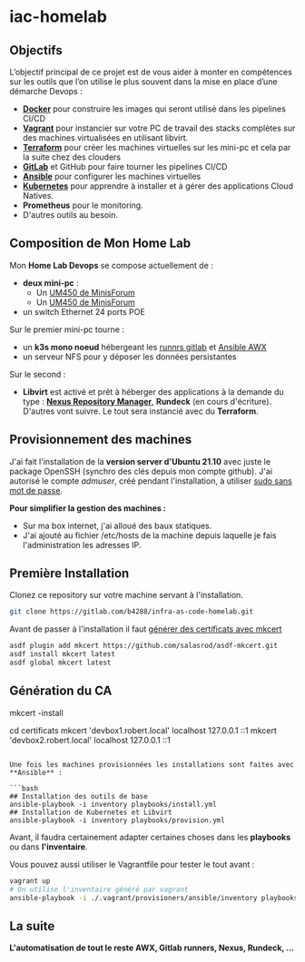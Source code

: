 # iac-homelab

## Objectifs

L’objectif principal de ce projet est de vous aider à monter en compétences sur
les outils que l’on utilise le plus souvent dans la mise en place d’une démarche
Devops :

- [**Docker**](https://blog.stephane-robert.info/tags/docker/) pour construire les images qui seront utilisé dans les
  pipelines CI/CD
- [**Vagrant**](https://blog.stephane-robert.info/tags/vagrant/) pour instancier sur votre PC de travail des stacks
  complètes sur des machines virtualisées en utilisant libvirt.
- [**Terraform**](https://blog.stephane-robert.info/tags/terraform/) pour créer les
  machines virtuelles sur les mini-pc et cela par la suite chez des clouders
- [**GitLab**](https://blog.stephane-robert.info/tags/gitlab/) et GitHub pour faire tourner les pipelines CI/CD
- [**Ansible**](https://blog.stephane-robert.info/tags/ansible/) pour configurer les machines virtuelles
- [**Kubernetes**](https://blog.stephane-robert.info/tags/kubernetes/) pour apprendre à installer et à gérer des
  applications Cloud Natives.
- **Prometheus** pour le monitoring.
- D'autres outils au besoin.

## Composition de Mon Home Lab

Mon **Home Lab Devops** se compose actuellement de :

- **deux mini-pc** :
  - Un [UM450 de MinisForum](https://www.amazon.fr/dp/B0BLC1LXF5?psc=1&ref=ppx_yo2ov_dt_b_product_details)
  - Un [UM450 de MinisForum](https://www.amazon.fr/dp/B0BLC1LXF5?psc=1&ref=ppx_yo2ov_dt_b_product_details)
- un switch Ethernet 24 ports POE

Sur le premier mini-pc tourne :

- un **k3s mono noeud** hébergeant les [runnrs
  gitlab](https://blog.stephane-robert.info/post/gitlab-kubernetes-runner/) et [Ansible
  AWX](https://blog.stephane-robert.info/post/ansible-awx-operator-installation-kubernetes/)
- un serveur NFS pour y déposer les données persistantes

Sur le second :

- **Libvirt** est activé et prêt à héberger des applications à la demande du
  type : [**Nexus Repository
  Manager**](https://blog.stephane-robert.info/post/devops-artefacts-nexus-docker-registry/),
  **Rundeck** (en cours d'écriture). D'autres vont suivre. Le tout sera
  instancié avec du **Terraform**.

## Provisionnement des machines

J'ai fait l'installation de la **version server d'Ubuntu 21.10** avec juste le
package OpenSSH (synchro des clés depuis mon compte github). J'ai autorisé le
compte *admuser*, créé pendant l'installation, à utiliser [sudo sans mot de
passe](https://www.makeuseof.com/using-sudo-without-password/).

**Pour simplifier la gestion des machines :**

- Sur ma box internet, j'ai alloué des baux statiques.
- J'ai ajouté au fichier /etc/hosts de la machine depuis laquelle je
  fais l'administration les adresses IP.

## Première Installation

Clonez ce repository sur votre machine servant à l'installation.

```bash
git clone https://gitlab.com/b4288/infra-as-code-homelab.git
```

Avant de passer à l'installation il faut [générer des certificats avec
mkcert](https://blog.stephane-robert.info/post/homelab-certificats-https-ssl-mkcert/)



```bash
asdf plugin add mkcert https://github.com/salasrod/asdf-mkcert.git
asdf install mkcert latest
asdf global mkcert latest
```

## Génération du CA

mkcert -install

cd certificats
mkcert 'devbox1.robert.local' localhost 127.0.0.1 ::1
mkcert 'devbox2.robert.local' localhost 127.0.0.1 ::1
```

Une fois les machines provisionnées les installations sont faites avec
**Ansible** :

```bash
## Installation des outils de base
ansible-playbook -i inventory playbooks/install.yml
## Installation de Kubernetes et Libvirt
ansible-playbook -i inventory playbooks/provision.yml
```

Avant, il faudra certainement adapter certaines choses dans les **playbooks** ou
dans **l'inventaire**.

Vous pouvez aussi utiliser le Vagrantfile pour tester le tout avant :

```bash
vagrant up
# On utilise l'inventaire généré par vagrant
ansible-playbook -i ./.vagrant/provisioners/ansible/inventory playbooks/install.yml
```

## La suite

**L'automatisation de tout le reste AWX, Gitlab runners, Nexus, Rundeck, ...**
